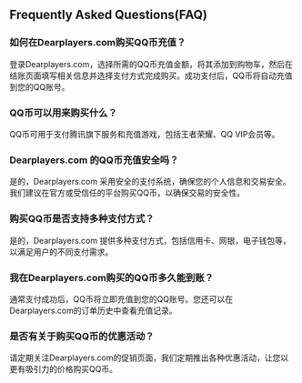 ## Frequently Asked Questions(FAQ)

### 如何在Dearplayers.com购买QQ币充值？
登录Dearplayers.com，选择所需的QQ币充值金额，将其添加到购物车，然后在结账页面填写相关信息并选择支付方式完成购买。成功支付后，QQ币将自动充值到您的QQ账号。

### QQ币可以用来购买什么？
QQ币可用于支付腾讯旗下服务和充值游戏，包括王者荣耀、QQ VIP会员等。

### Dearplayers.com 的QQ币充值安全吗？
是的，Dearplayers.com 采用安全的支付系统，确保您的个人信息和交易安全。我们建议在官方或受信任的平台购买QQ币，以确保交易的安全性。

### 购买QQ币是否支持多种支付方式？
是的，Dearplayers.com 提供多种支付方式，包括信用卡、网银，电子钱包等，以满足用户的不同支付需求。

### 我在Dearplayers.com购买的QQ币多久能到账？
通常支付成功后，QQ币将立即充值到您的QQ账号。您还可以在Dearplayers.com的订单历史中查看充值记录。

### 是否有关于购买QQ币的优惠活动？
请定期关注Dearplayers.com的促销页面，我们定期推出各种优惠活动，让您以更有吸引力的价格购买QQ币。
